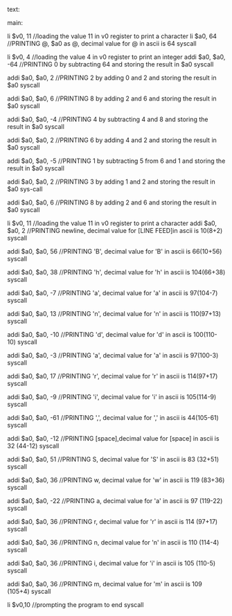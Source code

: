 text:

main:

li $v0, 11        //loading the value 11 in v0 register to print a character
li $a0, 64              //PRINTING @, $a0 as @, decimal value for @ in ascii is 64
syscall

li $v0, 4        //loading the value 4 in v0 register to print an integer
addi $a0, $a0, -64       //PRINTING 0 by subtracting 64 and storing the result in $a0
syscall

addi $a0, $a0, 2      //PRINTING 2 by adding 0 and 2 and storing the result in $a0
syscall

addi $a0, $a0, 6       //PRINTING 8 by adding 2 and 6 and storing the result in $a0
syscall

addi $a0, $a0, -4      //PRINTING 4 by subtracting 4 and 8 and storing the result in $a0
syscall

addi $a0, $a0, 2       //PRINTING 6 by adding 4 and 2 and storing the result in $a0
syscall

addi $a0, $a0, -5    //PRINTING 1 by subtracting 5 from 6 and 1 and storing the result in $a0
syscall

addi $a0, $a0, 2      //PRINTING 3 by adding 1 and 2 and storing the result in $a0
sys-call

addi $a0, $a0, 6      //PRINTING 8 by adding 2 and 6 and storing the result in $a0
syscall

li $v0, 11        //loading the value 11 in v0 register to print a character
addi $a0, $a0, 2      //PRINTING newline, decimal value for [LINE FEED]in ascii is 10(8+2)
syscall

addi $a0, $a0, 56      //PRINTING 'B', decimal value for 'B' in ascii is 66(10+56)
syscall

addi $a0, $a0, 38     //PRINTING 'h', decimal value for 'h' in ascii is 104(66+38)
syscall

addi $a0, $a0, -7      //PRINTING 'a', decimal value for 'a' in ascii is 97(104-7)
syscall

addi $a0, $a0, 13      //PRINTING 'n', decimal value for 'n' in ascii is 110(97+13)
syscall

addi $a0, $a0, -10      //PRINTING 'd', decimal value for 'd' in ascii is 100(110-10)
syscall

addi $a0, $a0, -3      //PRINTING 'a', decimal value for 'a' in ascii is 97(100-3)
syscall

addi $a0, $a0, 17      //PRINTING 'r', decimal value for 'r' in ascii is 114(97+17)
syscall

addi $a0, $a0, -9      //PRINTING 'i', decimal value for 'i' in ascii is 105(114-9)
syscall

addi $a0, $a0, -61      //PRINTING ',', decimal value for ',' in ascii is 44(105-61)
syscall

addi $a0, $a0, -12     //PRINTING [space],decimal value for [space] in ascii is 32 (44-12)
syscall

addi $a0, $a0, 51      //PRINTING S, decimal value for 'S' in ascii is 83 (32+51)
syscall

addi $a0, $a0, 36             //PRINTING w, decimal value for 'w' in ascii is 119 (83+36)
syscall

addi $a0, $a0, -22             //PRINTING a, decimal value for 'a' in ascii is 97 (119-22)
syscall

addi $a0, $a0, 36             //PRINTING r, decimal value for 'r' in ascii is 114 (97+17)
syscall

addi $a0, $a0, 36             //PRINTING n, decimal value for 'n' in ascii is 110 (114-4)
syscall

addi $a0, $a0, 36             //PRINTING i, decimal value for 'i' in ascii is 105 (110-5)
syscall

addi $a0, $a0, 36             //PRINTING m, decimal value for 'm' in ascii is 109 (105+4)
syscall



li $v0,10        //prompting the program to end
syscall
